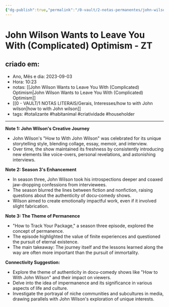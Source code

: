 ```yaml
---
{"dg-publish":true,"permalink":"/0-vault/2-notas-permanentes/john-wilson-wants-to-leave-you-with-complicated-optimism-zt/","tags":["permanente","totalizante","habitanimal","criatividade","householder"],"dgHomeLink":true,"dgShowLocalGraph":true,"dgShowFileTree":true,"dgEnableSearch":true}
---
```


# John Wilson Wants to Leave You With (Complicated) Optimism - ZT

## criado em: 
-  Ano, Mês e dia: 2023-09-03
- Hora: 10:23
- notas: [[John Wilson Wants to Leave You With (Complicated) Optimism\|John Wilson Wants to Leave You With (Complicated) Optimism]]
- [[0 - VAULT/1 NOTAS LITERAIS/Gerais, Interesses/how to with John wilson\|how to with John wilson]]
- tags: #totalizante #habitanimal #criatividade #householder 
---
**Note 1: John Wilson's Creative Journey**
- John Wilson's "How to With John Wilson" was celebrated for its unique storytelling style, blending collage, essay, memoir, and interview.
- Over time, the show maintained its freshness by consistently introducing new elements like voice-overs, personal revelations, and astonishing interviews.

**Note 2: Season 3's Enhancement**
- In season three, John Wilson took his introspections deeper and coaxed jaw-dropping confessions from interviewees.
- The season blurred the lines between fiction and nonfiction, raising questions about the authenticity of docu-comedy shows.
- Wilson aimed to create emotionally impactful work, even if it involved slight fabrication.

**Note 3: The Theme of Permanence**
- "How to Track Your Package," a season three episode, explored the concept of permanence.
- The episode highlighted the value of finite experiences and questioned the pursuit of eternal existence.
- The main takeaway: The journey itself and the lessons learned along the way are often more important than the pursuit of immortality.

**Connectivity Suggestion:**
- Explore the theme of authenticity in docu-comedy shows like "How to With John Wilson" and their impact on viewers.
- Delve into the idea of impermanence and its significance in various aspects of life and culture.
- Investigate the portrayal of niche communities and subcultures in media, drawing parallels with John Wilson's exploration of unique interests.